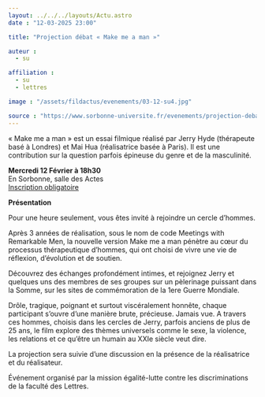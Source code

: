```yaml
---
layout: ../../../layouts/Actu.astro
date : "12-03-2025 23:00"

title: "Projection débat « Make me a man »"

auteur :
  - su

affiliation :
  - su
  - lettres

image : "/assets/fildactus/evenements/03-12-su4.jpg"

source : "https://www.sorbonne-universite.fr/evenements/projection-debat-make-me-man"
---
```


« Make me a man » est un essai filmique réalisé par Jerry Hyde (thérapeute basé à Londres) et Mai Hua (réalisatrice basée à Paris). Il est une contribution sur la question parfois épineuse du genre et de la masculinité. 

__Mercredi 12 Février à 18h30__  
En Sorbonne, salle des Actes  
[Inscription obligatoire](https://www.billetweb.fr/make-me-a-man)

__Présentation__

Pour une heure seulement, vous êtes invité à rejoindre un cercle d’hommes.

Après 3 années de réalisation, sous le nom de code Meetings with Remarkable Men, la nouvelle version Make me a man  pénètre au cœur du processus thérapeutique d’hommes, qui ont choisi de vivre une vie de réflexion, d’évolution et de soutien.

Découvrez des échanges profondément intimes, et rejoignez Jerry et quelques uns des membres de ses groupes sur un pèlerinage puissant dans la Somme, sur les sites de commémoration de la 1ere Guerre Mondiale. 

Drôle, tragique, poignant et surtout viscéralement honnête, chaque participant s’ouvre d’une manière brute, précieuse. Jamais vue. 
A travers ces hommes, choisis dans les cercles de Jerry, parfois anciens de plus de 25 ans, le film explore des thèmes universels comme le sexe, la violence, les relations et ce qu’être un humain au XXIe siècle veut dire. 

La projection sera suivie d’une discussion en la présence de la réalisatrice et du réalisateur.

Événement organisé par la mission égalité-lutte contre les discriminations de la faculté des Lettres. 